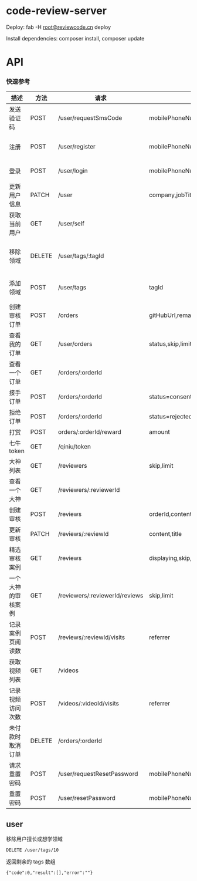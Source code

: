 # code-review-server

Deploy: fab -H root@reviewcode.cn deploy

Install dependencies: composer install, composer update

# API

### 快速参考

描述 |方法|请求  |参数|返回
-----|----|------|----|----
发送验证码|POST|/user/requestSmsCode|mobilePhoneNumber|
注册|POST|/user/register|mobilePhoneNumber,username,smsCode,password,type| 注册的用户
登录|POST|/user/login |mobilePhoneNumber,password|登录用户
更新用户信息|PATCH|/user|company,jobTitle,gitHubUsername,introduction,avatarUrl,maxOrders...|更新后的用户
获取当前用户|GET|/user/self||当前用户
移除领域|DELETE| /user/tags/:tagId|| 剩余的 tags 数组
添加领域|POST|/user/tags |tagId| 当前 tags 数组
创建审核订单|POST|/orders|gitHubUrl,remark,reviewerId,codeLines|新创建的订单
查看我的订单|GET|/user/orders|status,skip,limit|订单数组
查看一个订单|GET|/orders/:orderId||
接手订单|POST|/orders/:orderId | status=consented |
拒绝订单|POST|/orders/:orderId | status=rejected |
打赏|POST|orders/:orderId/reward|amount
七牛token|GET|/qiniu/token||
大神列表|GET|/reviewers |skip,limit|
查看一个大神|GET|/reviewers/:reviewerId||
创建审核|POST|/reviews|orderId,content,title|
更新审核|PATCH|/reviews/:reviewId|content,title|
精选审核案例|GET|/reviews | displaying,skip,limit|
一个大神的审核案例|GET|/reviewers/:reviewerId/reviews | skip,limit|
记录案例页阅读数|POST|/reviews/:reviewId/visits|referrer|
获取视频列表|GET|/videos||
记录视频访问次数|POST|/videos/:videoId/visits|referrer|
未付款时取消订单|DELETE|/orders/:orderId||
请求重置密码|POST|/user/requestResetPassword|mobilePhoneNumber|
重置密码|POST|/user/resetPassword|mobilePhoneNumber,smsCode,password|

## user

移除用户擅长或想学领域

```
DELETE /user/tags/10
```

返回剩余的 tags 数组

```
{"code":0,"result":[],"error":""}
```
